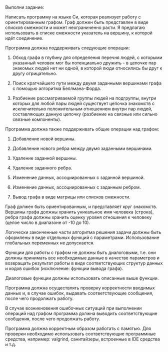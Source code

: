Выполни задание:

Написать программу на языке Си, которая реализует работу с ориентированным графом. Граф должен быть представлен в виде списков смежности и может неограниченно расти. Я предлагаю использовать в списке смежности указатель на вершину, к которой идёт соединение.

Программа должна поддерживать следующие операции:

1. Обход графа в глубину для определения перечня людей, с которыми указанный человек мог бы потенциально дружить - в цепочке пар знакомых людей нет ни одной, в которой люди относились бы друг к другу отрицательно.

2. Поиск кратчайшего пути между двумя заданными вершинами графа с помощью алгоритма Беллмана-Форда.

3. Разбиение рассматриваемой группы людей на подгруппы, внутри которых для любой пары людей существует цепочка знакомств с исключительно положительным отношением внутри пар людей, составляющих данную цепочку (разбиение на связные или сильно связные компоненты).

Программа должна также поддерживать общие операции над графом:

1. Добавление новой вершины.

2. Добавление нового ребра между двумя заданными вершинами.

3. Удаление заданной вершины.

4. Удаление заданного ребра.

5. Изменение данных, ассоциированных с заданной вершиной.

6. Изменение данных, ассоциированных с заданным ребром.

7. Вывод графа в виде матрицы или списков смежности.

Граф должен быть ориентированным, и представляет круг знакомств. Вершины графа должны хранить уникальное имя человека (строка), ребра графа должны хранить оценку уровня отношения к человеку (целое число в диапазоне от -10 до 10).

Логически законченные части алгоритма решения задачи должны быть оформлены в виде отдельных функций с параметрами. Использование глобальных переменных не допускается.

Функции для работы с графом не должны быть диалоговыми, т.е. они должны принимать все необходимые данные в качестве параметров и возвращать результат работы в виде соответствующих структур данных и кодов ошибок (исключение: функции вывода графа).

Диалоговые функции должны использовать описанные выше функции.

Программа должна осуществлять проверку корректности вводимых данных и, в случае ошибок, выдавать соответствующие сообщения, после чего продолжать работу.

В случае возникновения ошибочных ситуаций при выполнении операций над графом программа должна выводить соответствующие сообщения, после чего продолжать работу.

Программа должна корректным образом работать с памятью. Для проверки необходимо использовать соответствующие программные средства, например: valgrind, санитайзеры, встроенные в IDE средства и т.д.